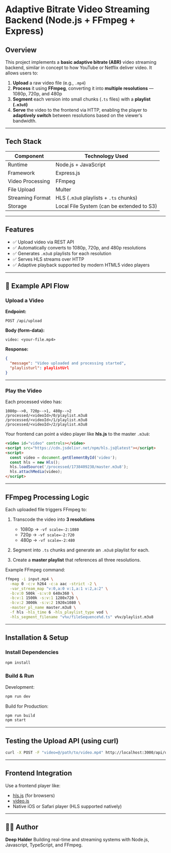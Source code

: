 # Adaptive Bitrate Video Streaming Backend (Node.js + FFmpeg + Express)

## Overview

This project implements a **basic adaptive bitrate (ABR)** video streaming backend, similar in concept to how YouTube or Netflix deliver video.
It allows users to:

1. **Upload** a raw video file (e.g., `.mp4`)
2. **Process** it using **FFmpeg**, converting it into **multiple resolutions** — 1080p, 720p, and 480p
3. **Segment** each version into small chunks (`.ts` files) with a **playlist (`.m3u8`)**
4. **Serve** the video to the frontend via HTTP, enabling the player to **adaptively switch** between resolutions based on the viewer’s bandwidth.

---

## Tech Stack

| Component        | Technology Used                           |
| ---------------- | ----------------------------------------- |
| Runtime          | Node.js + JavaScript                      |
| Framework        | Express.js                                |
| Video Processing | FFmpeg                                    |
| File Upload      | Multer                                    |
| Streaming Format | HLS (`.m3u8` playlists + `.ts` chunks)    |
| Storage          | Local File System (can be extended to S3) |

---

## Features

* ✅ Upload video via REST API
* ✅ Automatically converts to 1080p, 720p, and 480p resolutions
* ✅ Generates `.m3u8` playlists for each resolution
* ✅ Serves HLS streams over HTTP
* ✅ Adaptive playback supported by modern HTML5 video players

---

## 🧩 Example API Flow

### Upload a Video

**Endpoint:**

```
POST /api/upload
```

**Body (form-data):**

```
video: <your-file.mp4>
```

**Response:**

```json
{
  "message": "Video uploaded and processing started",
  "playlisturl": playlistUrl
}
```

---

### Play the Video

Each processed video has:

```
1080p-->0, 720p-->1, 480p-->2
/processed/<videoId>/0/playlist.m3u8
/processed/<videoId>/1/playlist.m3u8
/processed/<videoId>/2/playlist.m3u8
```

Your frontend can point a video player like **hls.js** to the master `.m3u8`:

```html
<video id="video" controls></video>
<script src="https://cdn.jsdelivr.net/npm/hls.js@latest"></script>
<script>
  const video = document.getElementById('video');
  const hls = new Hls();
  hls.loadSource('/processed/1738409238/master.m3u8');
  hls.attachMedia(video);
</script>
```

---

## FFmpeg Processing Logic

Each uploaded file triggers FFmpeg to:

1. Transcode the video into **3 resolutions**

   * 1080p → `-vf scale=-2:1080`
   * 720p → `-vf scale=-2:720`
   * 480p → `-vf scale=-2:480`
2. Segment into `.ts` chunks and generate an `.m3u8` playlist for each.
3. Create a **master playlist** that references all three resolutions.

Example FFmpeg command:

```bash
ffmpeg -i input.mp4 \
  -map 0 -c:v h264 -c:a aac -strict -2 \
  -var_stream_map "v:0,a:0 v:1,a:1 v:2,a:2" \
  -b:v:0 500k -s:v:0 640x360 \
  -b:v:1 1500k -s:v:1 1280x720 \
  -b:v:2 3000k -s:v:2 1920x1080 \
  -master_pl_name master.m3u8 \
  -f hls -hls_time 6 -hls_playlist_type vod \
  -hls_segment_filename "v%v/fileSequence%d.ts" v%v/playlist.m3u8
```

---

## Installation & Setup

### Install Dependencies

```bash
npm install
```

### Build & Run

Development:

```bash
npm run dev
```

Build for Production:

```bash
npm run build
npm start
```

---

## Testing the Upload API (using curl)

```bash
curl -X POST -F "video=@/path/to/video.mp4" http://localhost:3000/api/upload
```

---

## Frontend Integration

Use a frontend player like:

* [hls.js](https://github.com/video-dev/hls.js) (for browsers)
* [video.js](https://videojs.com/)
* Native iOS or Safari player (HLS supported natively)


---

## 🧑‍💻 Author

**Deep Halder**
Building real-time and streaming systems with Node.js, Javascript, TypeScript, and FFmpeg.
